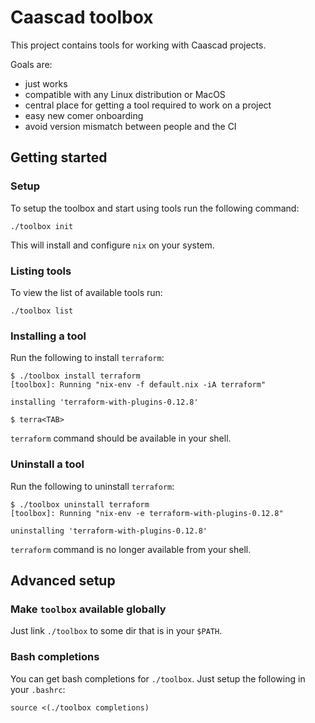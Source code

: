 # Caascad toolbox

This project contains tools for working with Caascad projects.

Goals are:

  * just works
  * compatible with any Linux distribution or MacOS
  * central place for getting a tool required to work on a project
  * easy new comer onboarding
  * avoid version mismatch between people and the CI

## Getting started

### Setup

To setup the toolbox and start using tools run the following command:

    ./toolbox init

This will install and configure `nix` on your system.

### Listing tools

To view the list of available tools run:

    ./toolbox list

### Installing a tool

Run the following to install `terraform`:

    $ ./toolbox install terraform
    [toolbox]: Running "nix-env -f default.nix -iA terraform"

    installing 'terraform-with-plugins-0.12.8'

    $ terra<TAB>

`terraform` command should be available in your shell.

### Uninstall a tool

Run the following to uninstall `terraform`:

    $ ./toolbox uninstall terraform
    [toolbox]: Running "nix-env -e terraform-with-plugins-0.12.8"

    uninstalling 'terraform-with-plugins-0.12.8'

`terraform` command is no longer available from your shell.

## Advanced setup

### Make `toolbox` available globally

Just link `./toolbox` to some dir that is in your `$PATH`.

### Bash completions

You can get bash completions for `./toolbox`. Just setup the following
in your `.bashrc`:

    source <(./toolbox completions)
